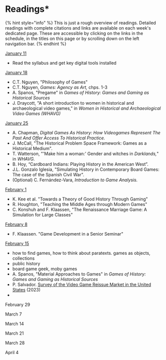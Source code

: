 # Readings\*

{% hint style="info" %}
This is just a rough overview of readings. Detailed readings with complete citations and links are available on each week's dedicated page. These are accessible by clicking on the links in the schedule, in the titles on this page or by scrolling down on the left navigation bar. &#x20;
{% endhint %}

[January 11](pregame/welcome.md)

* Read the syllabus and get key digital tools installed

[January 18](fundamentals/what-are-games-and-why-do-they-interest-historians.md)

* C.T. Nguyen, "Philosophy of Games"
* C.T. Nguyen, _Games: Agency as Art,_ chps. 1-3
* A. Spanos, "Pregame" in _Games of History: Games and Gaming as Historical Sources_
* J. Draycott, "A short introduction to women in historical and archaeological video games," in _Women in Historical and Archaeological Video Games (WHAVG)_

[January 25](fundamentals/how-to-analyze-history-games.md)

* A. Chapman, _Digital Games As History: How Videogames Represent The Past And Offer Access To Historical Practice._
* J. McCall, "The Historical Problem Space Framework: Games as a Historical Medium".
* T. Watterson, "'Make him a woman:' Gender and witches in _Darklands,_" in _WHAVG._
* B. Hoy, “Cardboard Indians: Playing History in the American West”.
* J.L. Gonzalo Iglesia, "Simulating History in Contemporary Board Games: The case of the Spanish Civil War".
* (Optional) C. Fernández-Vara,  _Introduction to Game Analysis._

[February 1](fundamentals/what-do-games-teach.md)

* K. Kee et al. "Towards a Theory of Good History Through Gaming"
* R. Houghton, "Teaching the Middle Ages through Modern Games"
* C. Konshuh and F. Klaassen, "The Renaissance Marriage Game: A Simulation for Large Classes"

[February 8](fundamentals/history-game-design.md)

* F. Klaassen. "Game Development in a Senior Seminar"

[February 15](fundamentals/where-are-the-game-archives.md)

* how to find games, how to think about paratexts. games as objects, collections
* public history
* board game geek, moby games
* A. Spanos, "Material Approaches to Games" in _Games of History: Games and Gaming as Historical Sources_
* P. Salvador. [Survey of the Video Game Reissue Market in the United States](https://zenodo.org/records/8161056) (2023)
*

February 29



March 7

March 14

March 21

March 28

April 4





